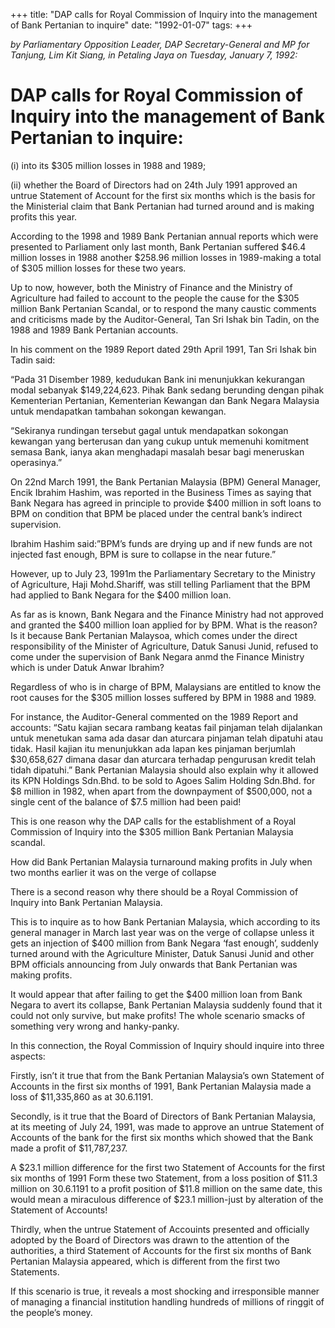 +++ 
title: "DAP calls for Royal Commission of Inquiry into the management of Bank Pertanian to inquire"
date: "1992-01-07"
tags:
+++

_by Parliamentary Opposition Leader, DAP Secretary-General and MP for Tanjung, Lim Kit Siang, in Petaling Jaya on Tuesday, January 7, 1992:_

# DAP calls for Royal Commission of Inquiry into the management of Bank Pertanian to inquire: 

(i) into its $305 million losses in 1988 and 1989;</u>

(ii) whether the Board of Directors had on 24th July 1991 approved an untrue Statement of Account for the first six months which is the basis for the Ministerial claim that Bank Pertanian had turned around and is making profits this year.

According to the 1998 and 1989 Bank Pertanian annual reports which were presented to Parliament only last month, Bank Pertanian suffered $46.4 million losses in 1988 another $258.96 million losses in 1989-making a total of $305 million losses for these two years.

Up to now, however, both the Ministry of Finance and the Ministry of Agriculture had failed to account to the people the cause for the $305 million Bank Pertanian Scandal, or to respond the many caustic comments and criticisms made by the Auditor-General, Tan Sri Ishak bin Tadin, on the 1988 and 1989 Bank Pertanian accounts.

In his comment on the 1989 Report dated 29th April 1991, Tan Sri Ishak bin Tadin said:

“Pada 31 Disember 1989, kedudukan Bank ini menunjukkan kekurangan modal sebanyak $149,224,623. Pihak Bank sedang berunding dengan pihak Kementerian Pertanian, Kementerian Kewangan dan Bank Negara Malaysia untuk mendapatkan tambahan sokongan kewangan.

“Sekiranya rundingan tersebut gagal untuk mendapatkan sokongan kewangan yang berterusan dan yang cukup untuk memenuhi komitment semasa Bank, ianya akan menghadapi masalah besar bagi meneruskan operasinya.”

On 22nd March 1991, the Bank Pertanian Malaysia (BPM) General Manager, Encik Ibrahim Hashim, was reported in the Business Times as saying that Bank Negara has agreed in principle to provide $400 million in soft loans to BPM on condition that BPM be placed under the central bank’s indirect supervision.

Ibrahim Hashim said:”BPM’s funds are drying up and if new funds are not injected fast enough, BPM is sure to collapse in the near future.”

However, up to July 23, 1991m the Parliamentary Secretary to the Ministry of Agriculture, Haji Mohd.Shariff, was still telling Parliament that the BPM had applied to Bank Negara for the $400 million loan.

As far as is known, Bank Negara and the Finance Ministry had not approved and granted the $400 million loan applied for by BPM. What is the reason? Is it because Bank Pertanian Malaysoa, which comes under the direct responsibility of the Minister of Agriculture, Datuk Sanusi Junid, refused to come under the supervision of Bank Negara anmd the Finance Ministry which is under Datuk Anwar Ibrahim?

Regardless of who is in charge of BPM, Malaysians are entitled to know the root causes for the $305 million losses suffered by BPM in 1988 and 1989.

For instance, the Auditor-General commented on the 1989 Report and accounts:
“Satu kajian secara rambang keatas fail pinjaman telah dijalankan untuk menetukan sama ada dasar dan aturcara pinjaman telah dipatuhi atau tidak. Hasil kajian itu menunjukkan ada lapan kes pinjaman berjumlah $30,658,627 dimana dasar dan aturcara terhadap pengurusan kredit telah tidah dipatuhi.”
Bank Pertanian Malaysia should also explain why it allowed its KPN Holdings Sdn.Bhd. to be sold to Agoes Salim Holding Sdn.Bhd. for $8 million in 1982, when apart from the downpayment of $500,000, not a single cent of the balance of $7.5 million had been paid!

This is one reason why the DAP calls for the establishment of a Royal Commission of Inquiry into the $305 million Bank Pertanian Malaysia scandal.

How did Bank Pertanian Malaysia turnaround making profits in July when two months earlier it was on the verge of collapse

There is a second reason why there should be a Royal Commission of Inquiry into Bank Pertanian Malaysia.

This is to inquire as to how Bank Pertanian Malaysia, which according to its general manager in March last year was on the verge of collapse unless it gets an injection of $400 million from Bank Negara ‘fast enough’, suddenly turned around with the Agriculture Minister, Datuk Sanusi Junid and other BPM officials announcing from July onwards that Bank Pertanian was making profits.

It would appear that after failing to get the $400 million loan from Bank Negara to avert its collapse, Bank Pertanian Malaysia suddenly found that it could not only survive, but make profits!
The whole scenario smacks of something very wrong and hanky-panky.

In this connection, the Royal Commission of Inquiry should inquire into three aspects:

Firstly, isn’t it true that from the Bank Pertanian Malaysia’s own Statement of Accounts in the first six months of 1991, Bank Pertanian Malaysia made a loss of $11,335,860 as at 30.6.1191.

Secondly, is it true that the Board of Directors of Bank Pertanian Malaysia, at its meeting of July 24, 1991, was made to approve an untrue Statement of Accounts of the bank for the first six months which showed that the Bank made a profit of $11,787,237.

A $23.1 million difference for the first two Statement of Accounts for the first six months of 1991
Form these two Statement, from a loss position of $11.3 million on 30.6.1191 to a profit position of $11.8 million on the same date, this would mean a miraculous difference of $23.1 million-just by alteration of the Statement of Accounts!

Thirdly, when the untrue Statement of Accouints presented and officially adopted by the Board of Directors was drawn to the attention of the authorities, a third Statement of Accounts for the first six months of Bank Pertanian Malaysia appeared, which is different from the first two Statements.

If this scenario is true, it reveals a most shocking and irresponsible manner of managing a financial institution handling hundreds of millions of ringgit of the people’s money.
 
